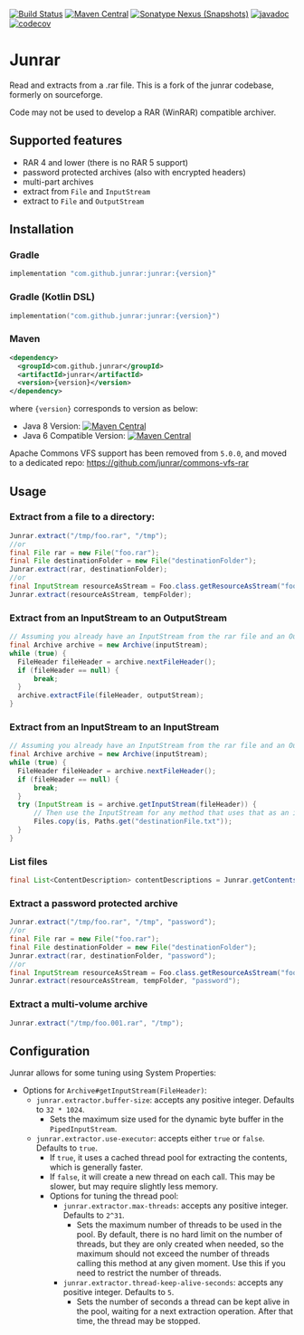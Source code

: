 [![Build Status](https://github.com/junrar/junrar/workflows/CI/badge.svg?branch=master)](https://github.com/junrar/junrar/actions?query=workflow%3ACI+branch%3Amaster)
[![Maven Central](https://img.shields.io/maven-central/v/com.github.junrar/junrar)](https://search.maven.org/artifact/com.github.junrar/junrar)
[![Sonatype Nexus (Snapshots)](https://img.shields.io/nexus/s/com.github.junrar/junrar?color=blue&label=maven%20snapshot&server=https%3A%2F%2Foss.sonatype.org%2F)](https://oss.sonatype.org/content/repositories/snapshots/com/github/junrar/junrar/)
[![javadoc](https://javadoc.io/badge2/com.github.junrar/junrar/javadoc.svg)](https://javadoc.io/doc/com.github.junrar/junrar)
[![codecov](https://codecov.io/gh/junrar/junrar/branch/master/graph/badge.svg)](https://codecov.io/gh/junrar/junrar)

# Junrar

Read and extracts from a .rar file. This is a fork of the junrar codebase, formerly on sourceforge.

Code may not be used to develop a RAR (WinRAR) compatible archiver.

## Supported features

- RAR 4 and lower (there is no RAR 5 support)
- password protected archives (also with encrypted headers)
- multi-part archives
- extract from `File` and `InputStream`
- extract to `File` and `OutputStream`

## Installation

### Gradle

```groovy
implementation "com.github.junrar:junrar:{version}"
```

### Gradle (Kotlin DSL)

```kotlin
implementation("com.github.junrar:junrar:{version}")
```

### Maven

```xml
<dependency>
  <groupId>com.github.junrar</groupId>
  <artifactId>junrar</artifactId>
  <version>{version}</version>
</dependency>
```

where `{version}` corresponds to version as below:

- Java 8 Version: [![Maven Central](https://img.shields.io/maven-central/v/com.github.junrar/junrar)](https://search.maven.org/artifact/com.github.junrar/junrar)
- Java 6 Compatible Version: [![Maven Central](https://img.shields.io/maven-central/v/com.github.junrar/junrar?versionPrefix=4.0.0)](https://search.maven.org/artifact/com.github.junrar/junrar/4.0.0/jar)

Apache Commons VFS support has been removed from `5.0.0`, and moved to a dedicated repo: https://github.com/junrar/commons-vfs-rar

## Usage

### Extract from a file to a directory:
```java
Junrar.extract("/tmp/foo.rar", "/tmp");
//or
final File rar = new File("foo.rar");  
final File destinationFolder = new File("destinationFolder");
Junrar.extract(rar, destinationFolder);    
//or
final InputStream resourceAsStream = Foo.class.getResourceAsStream("foo.rar");//only for a single rar file
Junrar.extract(resourceAsStream, tempFolder);
```

### Extract from an InputStream to an OutputStream 
```java
// Assuming you already have an InputStream from the rar file and an OutputStream for writing to
final Archive archive = new Archive(inputStream);
while (true) {
  FileHeader fileHeader = archive.nextFileHeader();
  if (fileHeader == null) {
      break;
  }
  archive.extractFile(fileHeader, outputStream); 
}
```

### Extract from an InputStream to an InputStream
```java
// Assuming you already have an InputStream from the rar file and an OutputStream for writing to
final Archive archive = new Archive(inputStream);
while (true) {
  FileHeader fileHeader = archive.nextFileHeader();
  if (fileHeader == null) {
      break;
  }
  try (InputStream is = archive.getInputStream(fileHeader)) {
      // Then use the InputStream for any method that uses that as an input, ex.:
      Files.copy(is, Paths.get("destinationFile.txt"));
  }
}
```

### List files
```java
final List<ContentDescription> contentDescriptions = Junrar.getContentsDescription(testDocuments);    
```

### Extract a password protected archive
```java
Junrar.extract("/tmp/foo.rar", "/tmp", "password");
//or
final File rar = new File("foo.rar");  
final File destinationFolder = new File("destinationFolder");
Junrar.extract(rar, destinationFolder, "password");    
//or
final InputStream resourceAsStream = Foo.class.getResourceAsStream("foo.rar");//only for a single rar file
Junrar.extract(resourceAsStream, tempFolder, "password");
```

### Extract a multi-volume archive
```java
Junrar.extract("/tmp/foo.001.rar", "/tmp");
```

## Configuration

Junrar allows for some tuning using System Properties:

- Options for `Archive#getInputStream(FileHeader)`:
  - `junrar.extractor.buffer-size`: accepts any positive integer. Defaults to `32 * 1024`. 
    - Sets the maximum size used for the dynamic byte buffer in the `PipedInputStream`.
  - `junrar.extractor.use-executor`: accepts either `true` or `false`. Defaults to `true`.
    - If `true`, it uses a cached thread pool for extracting the contents, which is generally faster.
    - If `false`, it will create a new thread on each call. This may be slower, but may require slightly less memory.
    - Options for tuning the thread pool:
      - `junrar.extractor.max-threads`: accepts any positive integer. Defaults to `2^31`.
        - Sets the maximum number of threads to be used in the pool. By default, there is no hard limit on the number 
          of threads, but they are only created when needed, so the maximum should not exceed the number of threads 
          calling this method at any given moment. Use this if you need to restrict the number of threads.
      - `junrar.extractor.thread-keep-alive-seconds`: accepts any positive integer. Defaults to `5`. 
        - Sets the number of seconds a thread can be kept alive in the pool, waiting for a next extraction operation. 
          After that time, the thread may be stopped.
